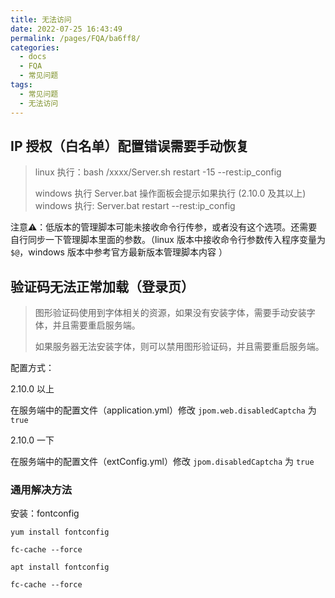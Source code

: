 ```yaml
---
title: 无法访问
date: 2022-07-25 16:43:49
permalink: /pages/FQA/ba6ff8/
categories:
  - docs
  - FQA
  - 常见问题
tags:
  - 常见问题
  - 无法访问
---
```



## IP 授权（白名单）配置错误需要手动恢复

> linux 执行：bash /xxxx/Server.sh restart -15 --rest:ip_config
>
> windows 执行 Server.bat 操作面板会提示如果执行
>  (2.10.0 及其以上) windows 执行: Server.bat restart --rest:ip_config

注意⚠️：低版本的管理脚本可能未接收命令行传参，或者没有这个选项。还需要自行同步一下管理脚本里面的参数。（linux 版本中接收命令行参数传入程序变量为 `$@`，windows 版本中参考官方最新版本管理脚本内容 ）



## 验证码无法正常加载（登录页）

> 图形验证码使用到字体相关的资源，如果没有安装字体，需要手动安装字体，并且需要重启服务端。
>
> 如果服务器无法安装字体，则可以禁用图形验证码，并且需要重启服务端。

配置方式：

2.10.0 以上 

在服务端中的配置文件（application.yml）修改 `jpom.web.disabledCaptcha` 为 `true`

2.10.0 一下

在服务端中的配置文件（extConfig.yml）修改 `jpom.disabledCaptcha` 为 `true`

### 通用解决方法

安装：fontconfig

```shell
yum install fontconfig

fc-cache --force
```


```shell
apt install fontconfig

fc-cache --force
```
